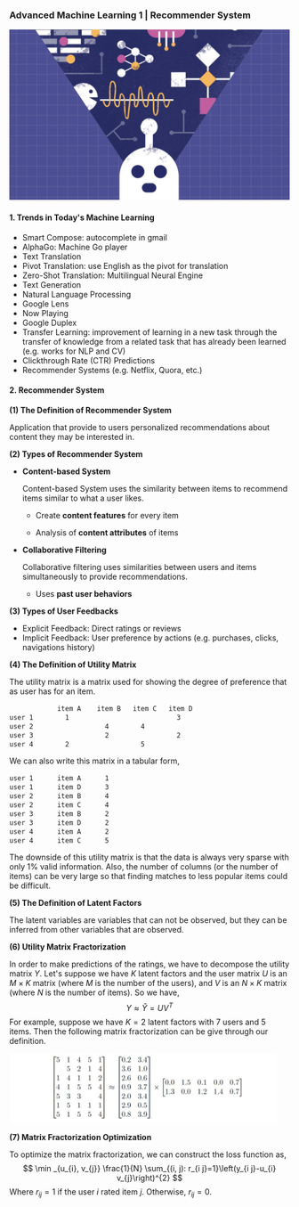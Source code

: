 ### Advanced Machine Learning 1 | Recommender System

![aml](../../image/aml.png)

#### 1. Trends in Today's Machine Learning

* Smart Compose: autocomplete in gmail
* AlphaGo: Machine Go player
*  Text Translation
  * Pivot Translation: use English as the pivot for translation
  * Zero-Shot Translation: Multilingual Neural Engine
* Text Generation
* Natural Language Processing
* Google Lens
* Now Playing
* Google Duplex
* Transfer Learning: improvement of learning in a new task through the transfer of knowledge from a related task that has already been learned (e.g. works for NLP and CV)
* Clickthrough Rate (CTR) Predictions
* Recommender Systems (e.g. Netflix, Quora, etc.)

#### 2. Recommender System

**(1) The Definition of Recommender System**

 Application that provide to users personalized recommendations about content they may be interested in.

**(2) Types of Recommender System**

* **Content-based System**

  Content-based System uses the similarity between items to recommend items similar to what a user likes.

  * Create **content features** for every item

  * Analysis of **content attributes** of items

* **Collaborative Filtering**

  Collaborative filtering uses similarities between users and items simultaneously to provide recommendations.

  * Uses **past user behaviors**

**(3) Types of User Feedbacks**

* Explicit Feedback: Direct ratings or reviews
* Implicit Feedback: User preference by actions (e.g. purchases, clicks, navigations history)

**(4) The Definition of Utility Matrix**

The utility matrix is a matrix used for showing the degree of preference that as user has for an item. 

```
            item A    item B   item C   item D
user 1        1                           3
user 2                  4        4
user 3                  2                 2
user 4        2                  5
```

We can also write this matrix in a tabular form,

```
user 1      item A      1
user 1      item D      3
user 2      item B      4
user 2      item C      4
user 3      item B      2
user 3      item D      2
user 4      item A      2
user 4      item C      5
```

The downside of this utility matrix is that the data is always very sparse with only 1% valid information. Also, the number of columns (or the number of items) can be very large so that finding matches to less popular items could be difficult.

**(5) The Definition of Latent Factors**

The latent variables are variables that can not be observed, but they can be inferred from other variables that are observed. 

**(6) Utility Matrix Fractorization**

In order to make predictions of the ratings, we have to decompose the utility matrix $Y$. Let's suppose we have $K$ latent factors and the user matrix $U$ is an $M \times K$ matrix (where $M$ is the number of the users), and $V$ is an $N \times K$ matrix (where $N$ is the number of items). So we have,
$$
Y \approx \hat{Y} = UV^T
$$
For example, suppose we have $K = 2$ latent factors with 7 users and 5 items. Then the following matrix fractorization can be give through our definition.

<img src="../../image/Screen Shot 2022-01-27 at 1.00.47 AM.png" alt="Screen Shot 2022-01-27 at 1.00.47 AM" style="zoom:47%;" />

**(7) Matrix Fractorization Optimization** 

To optimize the matrix fractorization, we can construct the loss function as,
$$
\min _{u_{i}, v_{j}} \frac{1}{N} \sum_{(i, j): r_{i j}=1}\left(y_{i j}-u_{i} v_{j}\right)^{2}
$$
Where $r_{ij} = 1$ if the user $i$ rated item $j$. Otherwise, $r_{ij} = 0$.